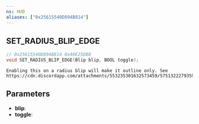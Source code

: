 ```yaml
---
ns: HUD
aliases: ["0x25615540D894B814"]
---
```

## SET_RADIUS_BLIP_EDGE

```c
// 0x25615540D894B814 0x40E25DB8
void SET_RADIUS_BLIP_EDGE(Blip blip, BOOL toggle);
```

```
Enabling this on a radius blip will make it outline only. See https://cdn.discordapp.com/attachments/553235301632573459/575132227935928330/unknown.png
```

## Parameters
* **blip**: 
* **toggle**: 

